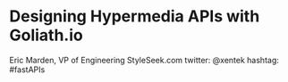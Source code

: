 # Designing Hypermedia APIs with Goliath.io

Eric Marden, VP of Engineering
StyleSeek.com
twitter: @xentek
hashtag: #fastAPIs
